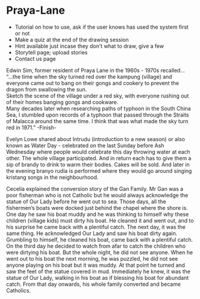 # Praya-Lane

- Tutorial on how to use, ask if the user knows has used the system first or not
- Make a quiz at the end of the drawing session
- Hint available just incase they don't what to draw, give a few
- Storytell page; upload stories
- Contact us page


Edwin Sim, former resident of Praya Lane in the 1960s - 1970s recalled... 
“...the time when the sky turned red over the kampung (village) and everyone came out to bang on their gongs and cookery to prevent the dragon from swallowing the sun. \
Sketch the scene of the village under a red sky, with everyone rushing out of their homes banging gongs and cookware. \
Many decades later when researching paths of typhoon in the South China Sea, I stumbled upon records of a typhoon that passed through the Straits of Malacca around the same time. I think that was what made the sky turn red in 1971.”
-Finish-

Evelyn Lowe shared about Intrudu (introduction to a new season) or also known as Water Day - celebrated on the last Sunday before Ash Wednesday where people would celebrate this day throwing water at each other. The whole village participated. And in return each has to give them a sip of brandy to drink to warm their bodies. Cakes will be sold. And later in the evening branyo rudia is performed where they would go around singing kristang songs in the neighbourhood.

Cecelia explained the conversion story of the Gan Family. Mr Gan was a poor fisherman who is not Catholic but he would always acknowledge the statue of Our Lady before he went out to sea. Those days, all the fishermen’s boats were docked just behind the chapel where the shore is. One day he saw his boat muddy and he was thinking to himself why these children (village kids) must dirty his boat. He cleaned it and went out, and to his surprise he came back with a plentiful catch. The next day, it was the same thing. He acknowledged Our Lady and saw his boat dirty again. Grumbling to himself, he cleaned his boat, came back with a plentiful catch. On the third day he decided to watch from afar to catch the children who were dirtying his boat. But the whole night, he did not see anyone. When he went out to his boat the next morning, he was puzzled, he did not see anyone playing on his boat but it was muddy. At that point he turned and saw the feet of the statue covered in mud. Immediately he knew, it was the statue of Our Lady, walking in his boat as if blessing his boat for abundant catch. From that day onwards, his whole family converted and became Catholics.
